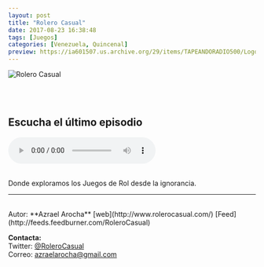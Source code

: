 ```yaml
---
layout: post
title: "Rolero Casual"
date: 2017-08-23 16:38:48
tags: [Juegos]
categories: [Venezuela, Quincenal]
preview: https://ia601507.us.archive.org/29/items/TAPEANDORADIO500/Logo_1140-AzraelArocha300.jpg
---
```


![Rolero Casual](https://ia601507.us.archive.org/29/items/TAPEANDORADIO500/Logo_1140-AzraelArocha500.jpg)

<br/>
<br/>

## Escucha el último episodio

<!--reproductor-feed=http://feeds.feedburner.com/RoleroCasual-->
<!--reproductor-start-->
<audio id="audio" preload="auto" controls="" src="http://feedproxy.google.com/~r/RoleroCasual/~5/WHkkq5NdKnk/Rolero%20Casual%20-%20Episodio%2010%20-%20Sesi%C3%B3n%200.mp3"></audio>
<!--reproductor-end-->

<br/>  
Donde exploramos los Juegos de Rol desde la ignorancia.

_ _ _  

<br>
Autor: **Azrael Arocha**  
[web](http://www.rolerocasual.com/)  
[Feed](http://feeds.feedburner.com/RoleroCasual)  



**Contacta:**  
Twitter: [@RoleroCasual](https://twitter.com/RoleroCasual)  
Correo: [azraelarocha@gmail.com](mailto:azraelarocha@gmail.com)  

